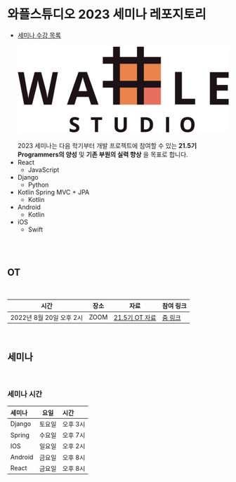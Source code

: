 # 와플스튜디오 2023 세미나 레포지토리

- [세미나 수강 목록](./seminar-list.md)
<br><br>![wafflestudio_logo](waffle_logo.png)<br><br>
2023 세미나는 다음 학기부터 개발 프로젝트에 참여할 수 있는 __21.5기 Programmers의 양성__ 및 __기존 부원의 실력 향상__ 을 목표로 합니다.
- React
  - JavaScript
- Django
  - Python
- Kotlin Spring MVC + JPA
  - Kotlin
- Android
  - Kotlin
- iOS
  - Swift

<br><br>

## OT

<br>

|  시간           | 장소 | 자료         | 참여 링크 | 
| --------------- | ---- | ----------- | --------- | 
| 2022년 8월 20일 오후 2시 | ZOOM | [21.5기 OT 자료](https://docs.google.com/presentation/d/1S9_kin2EPd5KJJPzSwhXBJe7fQjLdokf9MrgLhsDeCc/edit?usp=sharing) | [줌 링크](https://snu-ac-kr.zoom.us/j/93850653159) |  

<br>

## 세미나

<br>

### 세미나 시간
| 세미나            | 요일   | 시간        |
| :--------------- | ----- | :---------- |
| Django   | 토요일 | 오후 3시     |
| Spring   | 수요일 | 오후 7시 |
| IOS      | 일요일 | 오후 2시 |
| Android  | 금요일 | 오후 8시      |
| React    | 금요일 | 오후 8시      |

<br>
